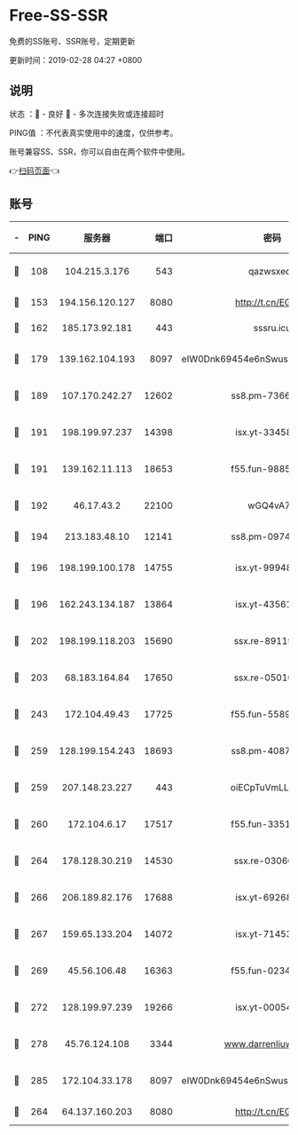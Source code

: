 # Free-SS-SSR

免费的SS账号、SSR账号，定期更新

更新时间：2019-02-28 04:27 +0800

## 说明

状态     ：🙂 - 良好 🙁 - 多次连接失败或连接超时

PING值   ：不代表真实使用中的速度，仅供参考。

账号兼容SS、SSR，你可以自由在两个软件中使用。

👉[扫码页面](https://liesauer.github.io/free-ss-ssr.github.io/)👈

## 账号

|-|PING|服务器|端口|密码|加密方式|区域|
|:----:|:----:|:-----:|-----:|:----:|:----:|:----:|
|🙂|108|104.215.3.176|543|qazwsxedc|aes-256-gcm|JP|
|🙂|153|194.156.120.127|8080|http://t.cn/EGJIyrl|rc4-md5|RU|
|🙂|162|185.173.92.181|443|sssru.icu|rc4-md5|RU|
|🙂|179|139.162.104.193|8097|eIW0Dnk69454e6nSwuspv9DmS201tQ0D|aes-256-cfb|JP|
|🙂|189|107.170.242.27|12602|ss8.pm-73663499|aes-256-cfb|US|
|🙂|191|198.199.97.237|14398|isx.yt-33458385|aes-256-cfb|US|
|🙂|191|139.162.11.113|18653|f55.fun-98859473|aes-256-cfb|SG|
|🙂|192|46.17.43.2|22100|wGQ4vA7D|aes-256-gcm|RU|
|🙂|194|213.183.48.10|12141|ss8.pm-09745210|rc4-md5|RU|
|🙂|196|198.199.100.178|14755|isx.yt-99948210|aes-256-cfb|US|
|🙂|196|162.243.134.187|13864|isx.yt-43561347|aes-256-cfb|US|
|🙂|202|198.199.118.203|15690|ssx.re-89119109|aes-256-cfb|US|
|🙂|203|68.183.164.84|17650|ssx.re-05010862|aes-256-cfb|US|
|🙂|243|172.104.49.43|17725|f55.fun-55891954|aes-256-cfb|SG|
|🙂|259|128.199.154.243|18693|ss8.pm-40874243|aes-256-cfb|SG|
|🙂|259|207.148.23.227|443|oiECpTuVmLLxk4Ts|aes-256-cfb|US|
|🙂|260|172.104.6.17|17517|f55.fun-33516465|aes-256-cfb|US|
|🙂|264|178.128.30.219|14530|ssx.re-03066448|aes-256-cfb|SG|
|🙂|266|206.189.82.176|17688|isx.yt-69268692|aes-256-cfb|SG|
|🙂|267|159.65.133.204|14072|isx.yt-71453790|aes-256-cfb|SG|
|🙂|269|45.56.106.48|16363|f55.fun-02343512|aes-256-cfb|US|
|🙂|272|128.199.97.239|19266|isx.yt-00054344|aes-256-cfb|SG|
|🙂|278|45.76.124.108|3344|www.darrenliuwei.com|aes-256-cfb|AU|
|🙂|285|172.104.33.178|8097|eIW0Dnk69454e6nSwuspv9DmS201tQ0D|aes-256-cfb|SG|
|🙂|264|64.137.160.203|8080|http://t.cn/EGJIyrl|rc4-md5|CA|
